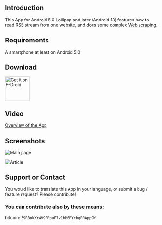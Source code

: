 ## Introduction

This App for Android 5.0 Lollipop and later (Android 13) features how to read RSS stream from one website, and does some complex [Web scraping](https://en.wikipedia.org/wiki/Web_scraping).

## Requirements

A smartphone at least on Android 5.0

## Download

<a href="https://f-droid.org/packages/org.mbach.lemonde/"><img src="https://f-droid.org/badge/get-it-on.png" alt="Get it on F-Droid" height="80"></a>

## Video

[Overview of the App](https://mbach.github.io/LeMondeRssReader/video/video_1.mp4)

## Screenshots

![Main page](https://mbach.github.io/LeMondeRssReader/screenshots/main.jpg)

![Article](https://mbach.github.io/LeMondeRssReader/screenshots/article.jpg)

## Support or Contact

You would like to translate this App in your language, or submit a bug / feature request? Please contribute!

### You can contribute also by these means:

bitcoin: `39RBokXr4V9FPpuF7v1bM6PYcbgRRApp9W`

